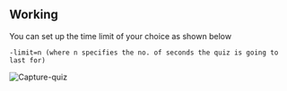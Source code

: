 ## Working

You can set up the time limit of your choice as shown below

``````
-limit=n (where n specifies the no. of seconds the quiz is going to last for)
``````
![Capture-quiz](https://github.com/user-attachments/assets/103eb687-dd16-443c-a952-8b14f6651aba)
